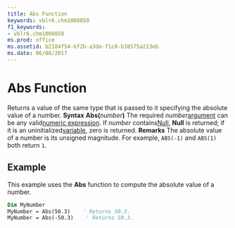 ```yaml
---
title: Abs Function
keywords: vblr6.chm1008850
f1_keywords:
- vblr6.chm1008850
ms.prod: office
ms.assetid: b2184f54-bf2b-a3da-f1c8-b38575a213eb
ms.date: 06/08/2017
---
```



# Abs Function



Returns a value of the same type that is passed to it specifying the absolute value of a number.
 **Syntax**
 **Abs(**_number_**)**
The required  _number_[argument](vbe-glossary.md) can be any valid[numeric expression](vbe-glossary.md). If  _number_ contains[Null](vbe-glossary.md), **Null** is returned; if it is an uninitialized[variable](vbe-glossary.md), zero is returned.
 **Remarks**
The absolute value of a number is its unsigned magnitude. For example,  `ABS(-1)` and `ABS(1)` both return `1`.

## Example

This example uses the **Abs** function to compute the absolute value of a number.


```vb
Dim MyNumber
MyNumber = Abs(50.3)    ' Returns 50.3.
MyNumber = Abs(-50.3)    ' Returns 50.3.
```


